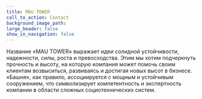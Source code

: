 ```yaml
---
title: MAU TOWER
call_to_action: Contact
background_image_path:
large_header: false
show_in_navigation: false
---
```


Название «MAU TOWER» выражает идеи солидной устойчивости, надежности, силы, роста и превосходства. Этим мы хотим подчеркнуть прочность и высоту, на которую компания может помочь своим клиентам возвыситься, развиваясь и достигая новых высот в бизнесе. «Башня», как правило, ассоциируется с мощным и устойчивым сооружением, что символизирует компетентность и экспертность компании в области сложных социотехнических систем.